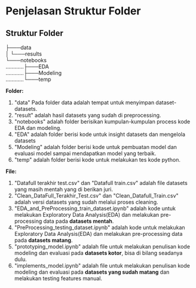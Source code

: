 # Penjelasan Struktur Folder
## Struktur Folder<br>
├───data <br>
│   └───results <br>
└───notebooks <br>
............├───EDA <br>
............├───Modeling <br> 
............└───temp <br>

__Folder:__
1. "data" Pada folder data adalah tempat untuk menyimpan dataset-datasets.
2. "result" adalah hasil datasets yang sudah di preprocessing.
3. "notebooks" adalah folder berisikan kumpulan-kumpulan process kode EDA dan modeling.
4. "EDA" adalah folder berisi kode untuk insight datasets dan mengelola datasets
5. "Modeling" adalah folder berisi kode untuk pembuatan model dan evaluasi model sampai mendapatkan model yang terbaik.
6. "temp" adalah folder berisi kode untuk melakukan tes kode python.

**File:**
1. "Datafull terakhir test.csv" dan "Datafull train.csv" adalah file datasets yang masih mentah yang di berikan juri.
2. "Clean_DataFull_Terakhir_Test.csv" dan "Clean_Datafull_Train.csv" adalah versi datasets yang sudah melalui proses cleaning.
3. "EDA_and_PreProcessing_train_dataset.ipynb" adalah kode untuk melakukan Exploratory Data Analysis(EDA) dan melakukan pre-processing data pada __datasets mentah__.
4. "PreProcessing_testing_dataset.ipynb" adalah kode untuk melakukan Exploratory Data Analysis(EDA) dan melakukan pre-processing data pada __datasets matang__.
5. "prototyping_model.ipynb" adalah file untuk melakukan penulisan kode modeling dan evaluasi pada __datasets kotor__, bisa di bilang seadanya dulu.
6. "implements_model.ipynb" adalah file untuk melakukan penulisan kode modeling dan evaluasi pada __datasets yang sudah matang__ dan melakukan testing features manual.